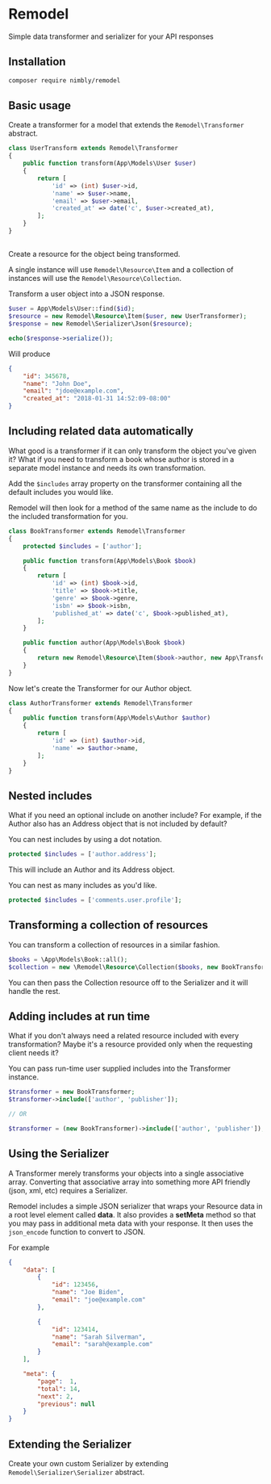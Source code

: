 # Remodel
Simple data transformer and serializer for your API responses

## Installation

```bash
composer require nimbly/remodel
```

## Basic usage

Create a transformer for a model that extends the ```Remodel\Transformer``` abstract.

```php
class UserTransform extends Remodel\Transformer
{
    public function transform(App\Models\User $user)
    {
        return [
            'id' => (int) $user->id,
            'name' => $user->name,
            'email' => $user->email,
            'created_at' => date('c', $user->created_at),
        ];
    }
}
```
##

Create a resource for the object being transformed.

A single instance will use ```Remodel\Resource\Item``` and a collection of instances will use the ```Remodel\Resource\Collection```.

Transform a user object into a JSON response.

```php
$user = App\Models\User::find($id);
$resource = new Remodel\Resource\Item($user, new UserTransformer);
$response = new Remodel\Serializer\Json($resource);
```

```php
echo($response->serialize());
```

Will produce

```json
{
    "id": 345678,
    "name": "John Doe",
    "email": "jdoe@example.com",
    "created_at": "2018-01-31 14:52:09-08:00"
}
```

## Including related data automatically
What good is a transformer if it can only transform the object you've given it? What if you need to transform a book whose author is stored in a separate model instance and needs its own transformation.

Add the ```$includes``` array property on the transformer containing
all the default includes you would like.

Remodel will then look for a method of the same name as the
include to do the included transformation for you.

```php
class BookTransformer extends Remodel\Transformer
{
    protected $includes = ['author'];

    public function transform(App\Models\Book $book)
    {
        return [
            'id' => (int) $book->id,
            'title' => $book->title,
            'genre' => $book->genre,
            'isbn' => $book->isbn,
            'published_at' => date('c', $book->published_at),
        ];
    }

    public function author(App\Models\Book $book)
    {
        return new Remodel\Resource\Item($book->author, new App\Transformers\AuthorTransformer);
    }
}
```


Now let's create the Transformer for our Author object.

```php
class AuthorTransformer extends Remodel\Transformer
{
    public function transform(App\Models\Author $author)
    {
        return [
            'id' => (int) $author->id,
            'name' => $author->name,
        ];
    }
}
```

## Nested includes
What if you need an optional include on another include? For example, if the Author also has an Address object that is not included by default?

You can nest includes by using a dot notation.

```php
protected $includes = ['author.address'];
```
This will include an Author and its Address object.

You can nest as many includes as you'd like.

```php
protected $includes = ['comments.user.profile'];
```

## Transforming a collection of resources

You can transform a collection of resources in a similar fashion.

```php
$books = \App\Models\Book::all();
$collection = new \Remodel\Resource\Collection($books, new BookTransformer);
```

You can then pass the Collection resource off to the Serializer and it will handle the rest.

## Adding includes at run time
What if you don't always need a related resource included with every transformation? Maybe it's a resource
provided only when the requesting client needs it?

You can pass run-time user supplied includes into the Transformer instance.

```php
$transformer = new BookTransformer;
$transformer->include(['author', 'publisher']);

// OR

$transformer = (new BookTransformer)->include(['author', 'publisher']);
```

## Using the Serializer

A Transformer merely transforms your objects into a single associative array. Converting that associative array into
something more API friendly (json, xml, etc) requires a Serializer.

Remodel includes a simple JSON serializer that wraps your Resource data in a root level element called **data**. It also
provides a **setMeta** method so that you may pass in additional meta data with your response. It then uses the ```json_encode``` function to convert to JSON.

For example
```json
{
    "data": [
        {
            "id": 123456,
            "name": "Joe Biden",
            "email": "joe@example.com"
        },

        {
            "id": 123414,
            "name": "Sarah Silverman",
            "email": "sarah@example.com"
        }
    ],

    "meta": {
        "page":  1,
        "total": 14,
        "next": 2,
        "previous": null
    }
}
```

## Extending the Serializer
Create your own custom Serializer by extending ```Remodel\Serializer\Serializer``` abstract.